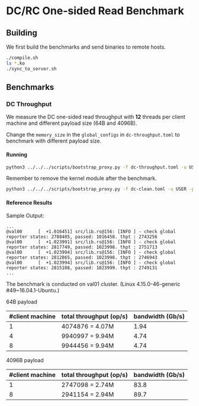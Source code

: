 # DC/RC One-sided Read Benchmark

## Building

We first build the benchmarks and send binaries to remote hosts.

```bash
./compile.sh
ls *.ko
./sync_to_server.sh
```

## Benchmarks

### DC Throughput

We measure the DC one-sided read throughput with **12** threads per client machine and different payload size (64B and 4096B).

Change the `memory_size` in the `global_configs` in `dc-throughput.toml` to benchmark with different payload size.

#### Running

```bash
python3 ../../../scripts/bootstrap_proxy.py -f dc-throughput.toml -u USER -p PASSWORD
```

Remember to remove the kernel module after the benchmark.
```bash
python3 ../../../scripts/bootstrap_proxy.py -f dc-clean.toml -u USER -p PASSWORD
```

#### Reference Results

Sample Output:

```
...
@val00      [  +1.016451] src/lib.rs@156: [INFO ] - check global reporter states: 2788405, passed: 1016458. thpt : 2743256
@val00      [  +1.023991] src/lib.rs@156: [INFO ] - check global reporter states: 2817749, passed: 1023998. thpt : 2751713
@val00      [  +1.023994] src/lib.rs@156: [INFO ] - check global reporter states: 2812865, passed: 1023998. thpt : 2746943
@val00      [  +1.023994] src/lib.rs@156: [INFO ] - check global reporter states: 2815108, passed: 1023999. thpt : 2749131
...
```

The benchmark is conducted on val01 cluster. (Linux 4.15.0-46-generic #49~16.04.1-Ubuntu.)

64B payload

| #client machine | total throughput (op/s) | bandwidth (Gb/s) |
| --------------- | ----------------------- | ---------------- |
| 1               | 4074876 = 4.07M         | 1.94             |
| 4               | 9940997 = 9.94M         | 4.74             |
| 8               | 9944456 = 9.94M         | 4.74             |

4096B payload

| #client machine | total throughput (op/s) | bandwidth (Gb/s) |
| --------------- | ----------------------- | ---------------- |
| 1               | 2747098 = 2.74M         | 83.8             |
| 8               | 2941154 = 2.94M         | 89.7             |
